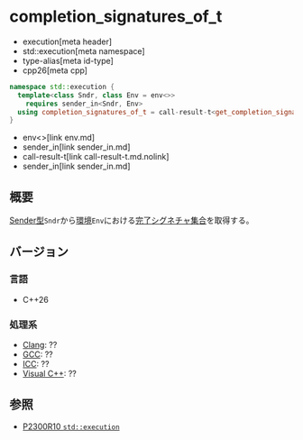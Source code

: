 # completion_signatures_of_t
* execution[meta header]
* std::execution[meta namespace]
* type-alias[meta id-type]
* cpp26[meta cpp]

```cpp
namespace std::execution {
  template<class Sndr, class Env = env<>>
    requires sender_in<Sndr, Env>
  using completion_signatures_of_t = call-result-t<get_completion_signatures_t, Sndr, Env>;
}
```
* env<>[link env.md]
* sender_in[link sender_in.md]
* call-result-t[link call-result-t.md.nolink]
* sender_in[link sender_in.md]

## 概要

[Sender型](sender.md)`Sndr`から[環境](env.md)`Env`における[完了シグネチャ集合](completion_signatures.md)を取得する。


## バージョン
### 言語
- C++26

### 処理系
- [Clang](/implementation.md#clang): ??
- [GCC](/implementation.md#gcc): ??
- [ICC](/implementation.md#icc): ??
- [Visual C++](/implementation.md#visual_cpp): ??


## 参照
- [P2300R10 `std::execution`](https://www.open-std.org/jtc1/sc22/wg21/docs/papers/2024/p2300r10.html)
